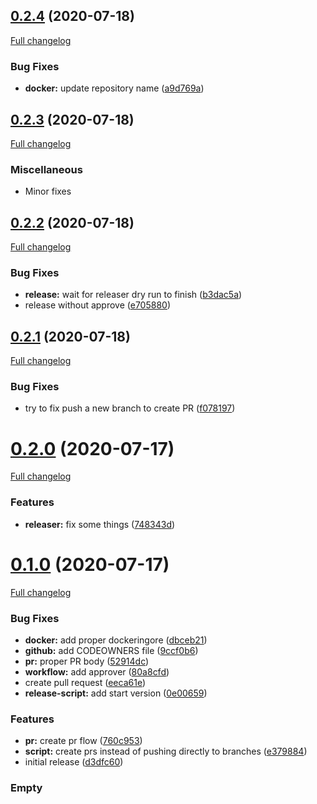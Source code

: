 ## [0.2.4](https://github.com/k911/release-version-script/compare/v0.2.3...v0.2.4) (2020-07-18)

[Full changelog](https://github.com/k911/release-version-script/compare/v0.2.3...v0.2.4)

### Bug Fixes

* **docker:** update repository name ([a9d769a](https://github.com/k911/release-version-script/commit/a9d769a9dde51391bee9b093109bda93b6be1b51))

## [0.2.3](https://github.com/k911/release-version-script/compare/v0.2.2...v0.2.3) (2020-07-18)

[Full changelog](https://github.com/k911/release-version-script/compare/v0.2.2...v0.2.3)

### Miscellaneous

* Minor fixes

## [0.2.2](https://github.com/k911/release-version-script/compare/v0.2.1...v0.2.2) (2020-07-18)

[Full changelog](https://github.com/k911/release-version-script/compare/v0.2.1...v0.2.2)

### Bug Fixes

* **release:** wait for releaser dry run to finish ([b3dac5a](https://github.com/k911/release-version-script/commit/b3dac5abce89e393853f334b760b139769e2d5e5))
* release without approve ([e705880](https://github.com/k911/release-version-script/commit/e705880d0ebbccea6b54bca3b0df2075f8ddcec9))

## [0.2.1](https://github.com/k911/release-version-script/compare/v0.2.0...v0.2.1) (2020-07-18)

[Full changelog](https://github.com/k911/release-version-script/compare/v0.2.0...v0.2.1)

### Bug Fixes

* try to fix push a new branch to create PR ([f078197](https://github.com/k911/release-version-script/commit/f078197b4e710485f6765719fd5c4a0e674e2e98))

# [0.2.0](https://github.com/k911/test-release-version-script/compare/v0.1.0...v0.2.0) (2020-07-17)

[Full changelog](https://github.com/k911/test-release-version-script/compare/v0.1.0...v0.2.0)

### Features

* **releaser:** fix some things ([748343d](https://github.com/k911/test-release-version-script/commit/748343ddc5deef82997e502a028ac28d65c38613))

# [0.1.0](https://github.com/k911/test-release-version-script/compare/d3dfc6016ca7c5f88bbf75cf52377a77ab98237e...v0.1.0) (2020-07-17)

[Full changelog](https://github.com/k911/test-release-version-script/compare/v0.0.0...v0.1.0)

### Bug Fixes

* **docker:** add proper dockeringore ([dbceb21](https://github.com/k911/test-release-version-script/commit/dbceb218d88389e6da3ea1c684d4f108060052e9))
* **github:** add CODEOWNERS file ([9ccf0b6](https://github.com/k911/test-release-version-script/commit/9ccf0b63f521d0cacc6ecb15d82ee74e66c09a0e))
* **pr:** proper PR body ([52914dc](https://github.com/k911/test-release-version-script/commit/52914dcd4453eb7f51d1e13c435980aef2e07041))
* **workflow:** add approver ([80a8cfd](https://github.com/k911/test-release-version-script/commit/80a8cfd4f400a411f3e0c6feb57eb84564499552))
* create pull request ([eeca61e](https://github.com/k911/test-release-version-script/commit/eeca61ee20e73e94897ccfd6a02c0337350ddc3a))
* **release-script:** add start version ([0e00659](https://github.com/k911/test-release-version-script/commit/0e0065930ef6c4e0318948b44b4a1eaf695f3f8e))


### Features

* **pr:** create pr flow ([760c953](https://github.com/k911/test-release-version-script/commit/760c953a31cbb18827a4ae959e526858b3e8d683))
* **script:** create prs instead of pushing directly to branches ([e379884](https://github.com/k911/test-release-version-script/commit/e3798846efcf91314cf88317baad40690e19e8ef))
* initial release ([d3dfc60](https://github.com/k911/test-release-version-script/commit/d3dfc6016ca7c5f88bbf75cf52377a77ab98237e))

### Empty
